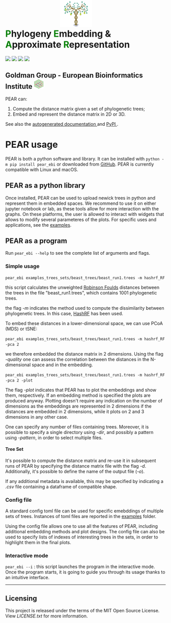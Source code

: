 
 <h1> <font color='green'>P</font>hylogeny <font color='green'>E</font>mbedding  & <br>  <font color='green'>A</font>pproximate <font color='green'>R</font>epresentation </h1>
 <img src="https://github.com/AndreaRubbi/Pear-EBI/raw/pear_ebi/logos/LOGO_PEAR.png" width="100" height="100" style='position:absolute; left:400px; top:-15px' >

 <img src="https://img.shields.io/github/license/AndreaRubbi/Pear-EBI?color=red&label=License&style=plastic"> <img src="https://img.shields.io/pypi/v/pear_ebi?color=purple&label=version&style=plastic"> <img src="https://img.shields.io/pypi/implementation/pear_ebi?style=plastic"> <img src="https://img.shields.io/pypi/pyversions/pear_ebi?color=green&style=plastic">



## Goldman Group - European Bioinformatics Institute <img src="https://github.com/AndreaRubbi/Pear-EBI/raw/pear_ebi/logos/goldman_logo.png" width="30" height="30">

PEAR can:
1. Compute the distance matrix given a set of phylogenetic trees;
2. Embed and represent the distance matrix in 2D or 3D.

See also the <a href="https://andrearubbi.github.io/Pear-EBI/index.html"> autogenerated documentation </a> and <a href="https://pypi.org/project/pear-ebi/"> PyPI </a>.

PEAR usage
==========
PEAR is both a python software and library. It can be installed with `python -m pip install pear_ebi` or downloaded from <a href="https://github.com/AndreaRubbi/Pear-EBI">GitHub</a>. PEAR is currently compatible with Linux and macOS.

PEAR as a python library
------------------------
Once installed, PEAR can be used to upload newick trees in python and represent them in embedded spaces. We recommend to use it on either jupyter notebook or lab, as these tools allow for more interaction with the graphs. On these platforms, the user is allowed to interact with widgets that allows to modify several parameteres of the plots. For specific uses and applications, see the <a href='https://github.com/AndreaRubbi/Pear-EBI/tree/pear_ebi/examples_tree_sets'>examples</a>.

PEAR as a program
-----------------
Run `pear_ebi --help` to see the complete list of arguments and flags.
### Simple usage

`pear_ebi examples_trees_sets/beast_trees/beast_run1.trees -m hashrf_RF`

this script calculates the unweighted <a href='https://doi.org/10.1016/0025-5564(81)90043-2'>Robinson Foulds</a> distances between the trees in the file "beast_run1.trees", which contains 1001 phylogenetic trees.

the flag *-m* indicates the method used to compute the dissimilarity between phylogenetic trees. In this case, [HashRF](https://code.google.com/archive/p/hashrf/) has been used.

To embed these distances in a lower-dimensional space, we can use PCoA (MDS) or tSNE:

`pear_ebi examples_trees_sets/beast_trees/beast_run1.trees -m hashrf_RF -pca 2`

we therefore embedded the distance matrix in 2 dimensions. Using the flag *-quality* one can assess the correlation between the distances in the N-dimensional space and in the embedding.

`pear_ebi examples_trees_sets/beast_trees/beast_run1.trees -m hashrf_RF -pca 2 -plot`

The flag *-plot* indicates that PEAR has to plot the embeddings and show them, respectively. If an embedding method is specified the plots are produced anyway. Plotting doesn't require any indication on the number of dimensions as the embeddings are represented in 2 dimensions if the distances are embedded in 2 dimensions, while it plots on 2 and 3 dimensions in any other case.

One can specify any number of files containing trees. Moreover, it is possible to specify a single directory using *-dir*, and possibly a pattern using *-pattern*, in order to select multiple files.

#### Tree Set

It's possible to compute the distance matrix and re-use it in subsequent runs of PEAR by specifying the distance matrix file with the flag *-d*. Additionally, it's possible to define the name of the output file (*-o*).

If any additional metadata is available, this may be specified by indicating a *.csv* file containing a dataframe of compatible shape.

### Config file
A standard config toml file can be used for specific emebddings of multiple sets of trees. Instances of toml files are reported in the <a href='https://github.com/AndreaRubbi/Pear-EBI/tree/pear_ebi/examples_tree_sets'>examples</a> folder.

Using the config file allows one to use all the features of PEAR, including additional embedding methods and plot designs. The config file can also be used to specify lists of indexes of interesting trees in the sets, in order to highlight them in the final plots.

### Interactive mode
`pear_ebi --i` :
this script launches the program in the interactive mode. Once the program starts, it is going to guide you through its usage thanks to an intuitive interface.


 <!--- ### Additional Dependencies
 In order to get the complete report on the quality of embeddings, it may be necessary to
 run the following command to install additional dependencies:

 `sudo apt-get install '^libxcb.*-dev' libx11-xcb-dev libglu1-mesa-dev libxrender-dev libxi-dev libxkbcommon-dev libxkbcommon-x11-dev`

 It may be necessary to also install `libgcc` and remove old versions of `libstdc++` from the interpreter libraries. --->
________________________

## Licensing

This project is released under the terms of the MIT Open Source License. View
*LICENSE.txt* for more information.
